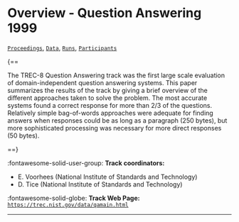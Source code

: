 # Overview - Question Answering 1999

[`Proceedings`](./proceedings.md), [`Data`](./data.md), [`Runs`](./runs.md), [`Participants`](./participants.md)

{==

The TREC-8 Question Answering track was the first large scale evaluation of domain-independent question answering systems. This paper summarizes the results of the track by giving a brief overview of the different approaches taken to solve the problem. The most accurate systems found a correct response for more than 2/3 of the questions. Relatively simple bag-of-words approaches were adequate for finding answers when responses could be as long as a paragraph (250 bytes), but more sophisticated processing was necessary for more direct responses (50 bytes).

==}

:fontawesome-solid-user-group: **Track coordinators:**

- E. Voorhees (National Institute of Standards and Technology) 
- D. Tice (National Institute of Standards and Technology) 

:fontawesome-solid-globe: **Track Web Page:** [`https://trec.nist.gov/data/qamain.html`](https://trec.nist.gov/data/qamain.html) 

---

